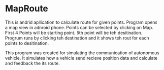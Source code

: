 # MapRoute
This is andrid apllication to calculate route for given points. 
Program opens a map view in adnroid phone.
Points can be selected by clicking on Map.
First 4 Points will be starting point. 
5th point will be teh desitination. 
Progrum runs by clicking teh destination and it shows teh rout for each points to desitination. 

This program was created for simulating the communication of autonomous vehicle.
It simulates how a vehicle send recieve position data and calculate and feedback the its route.
